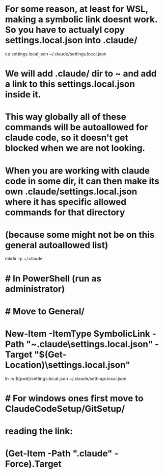 



# For some reason, at least for WSL, making a symbolic link doesnt work. So you have to actualyl copy settings.local.json into .claude/

cp settings.local.json ~/.claude/settings.local.json








# We will add .claude/ dir to ~ and add a link to this settings.local.json inside it.
# This way globally all of these commands will be autoallowed for claude code, so it doesn't get blocked when we are not looking.

# When you are working with claude code in some dir, it can then make its own .claude/settings.local.json where it has specific allowed commands for that directory 
# (because some might not be on this general autoallowed list)


mkdir -p ~/.claude

# # In PowerShell (run as administrator)
# # Move to General/
# New-Item -ItemType SymbolicLink -Path "~\.claude\settings.local.json" -Target "$(Get-Location)\settings.local.json"


ln -s $(pwd)/settings.local.json ~/.claude/settings.local.json







# # For windows ones first move to ClaudeCodeSetup/GitSetup/

<!-- # # In Command Prompt (run as administrator)
# mklink "%USERPROFILE%\.gitconfig" "%CD%\.gitconfig" -->

# reading the link:
# (Get-Item -Path ".claude" -Force).Target